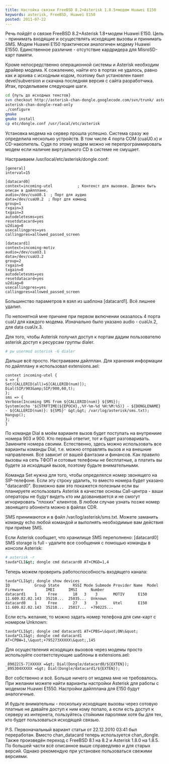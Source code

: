 ```yaml
---
title: Настойка связки FreeBSD 8.2+Asterisk 1.8.5+модем Huawei E150
keywords: asterisk, FreeBSD, Huawei E150
posted: 2011-07-22
---
```

Речь пойдёт о связке FreeBSD 8.2+Asterisk 1.8+модем Huawei E150. Цель - принимать входящие и осуществлять исходящие вызовы и принимать SMS. Модем Huawei E150 практически аналогичен модему Huawei E1550. Единственное различие - отсутствие кардридера для MisroSD-карт памяти.

Кроме непосредственно операционной системы и Asterisk необходим драйвер модема. К сожалению, найти его в портах не удалось, равно как и архива с исходным кодом, поэтому был установлен пакет devel/subversion и скачана последняя версия с сайта разработчика. Итак, проделываем следующие шаги.
```bash
cd {путь до исходных текстов}
svn checkout http://asterisk-chan-dongle.googlecode.com/svn/trunk/ asterisk-chan-dongle-read-only
asterisk-chan-dongle-read-only
./configure
gmake
gmake install
cp etc/dongle.conf /usr/local/etc/asterisk
```
Установка модема на сервер прошла успешно. Система сразу же определила несколько устройств. В том числе 4 порта COM (cuaU0.x) и CD-накопитель. Судя по этому модем можно не перепрограммировать модем если наличие виртуального CD в системе не смущает.

Настраиваем /usr/local/etc/asterisk/dongle.conf:
```
[general]
interval=15

[datacard0]
context=incoming-utel           ; Контекст для вызовов. Должен быть описан в дайлплане.
audio=/dev/cuaU0.1  ; Порт для аудио
data=/dev/cuaU0.2  ; Порт для команд
group=1
rxgain=3
txgain=3
autodeletesms=yes
resetdatacard=yes
u2diag=0
usecallingpres=yes
callingpres=allowed_passed_screen

[datacard1]
context=incoming-motiv
audio=/dev/cuaU3.1
data=/dev/cuaU3.2
group=2
rxgain=0
txgain=0
autodeletesms=yes
resetdatacard=yes
u2diag=0
usecallingpres=yes
callingpres=allowed_passed_screen
```
Большинство параметров я взял из шаблона [datacard1]. Всё лишнее удалил.

По непонятной мне причине при первом включении оказалось 4 порта cuaU для каждого модема. Изначально было указано audio - cuaUx.2, для data cuaUx.3.

Для того, чтобы Asterisk получил доступ к портам дадим пользователю asterisk доступ к ресурсам группы dialer.
```bash
# pw usermod asterisk -G dialer
```
Дальше всё просто. Настраиваем дайлплан. Для хранения информации по дайлплану я использовал extensions.ael:
```
context incoming-utel {
s => {
Set(CALLERID(all)=$[CALLERID(num)]);
Dial(SIP/903&amp;SIP/900,60,t);
};
sms => {
Verbose(Incoming SMS from ${CALLERID(num)} ${SMS});
System(echo '${STRFTIME(${EPOCH},,%Y-%m-%d %H:%M:%S)} - ${DONGLENAME} - ${CALLERID(num)}: ${SMS}' &gt;&gt; /var/log/asterisk/sms.txt);
Hangup();
};
}
```
По команде Dial в моём варианте вызов будет поступать на внутрениие номера 903 и 900. Кто первый ответит, тот и будет разговаривать. Замените номера своими. Естественно, здесь можно использовать все варианты команды Dial, т.е. можно отправлять вызов и на внешние направления. Всё зависит от вашей фантазии и финансов. Как правило вызовы на сеть ТФОП и сотовые телефоны не бесплатные, а платить вы будете за исходящий вызов, поэтому будьте внимательными.

Команда Set нужна для того, чтобы определялся номер звонящего на SIP-телефоне. Если эту строку удалить, то вместо номера будет указано "datacard0". Возможно вам это покажется полезным если вы планируете использовать Asterisk в качестве основы Call-центра - ваши операторы не будут видеть кто им дозванивается и не смогут игнорировать "плохих" клиентов. В любом случае узнать позже номер звонящего абонента можно в файлах CDR.

SMS принимаются и в файл /var/log/asterisk/sms.txt. Можете заманить команду echo любой командой и выполнять необходимые вам действия при приёме SMS.

Если Asterisk сообщает, что хранилище SMS переполнено: [datacard0] SMS storage is full - удалите все сообщения с помощью команды в консоли Asterisk:
```bash
# asterisk -r
tavda*CLI&gt; dongle cmd datacard0 AT+CMGD=1,4
```
Теперь можем проверить работоспособность входящего канала:
```
tavda*CLI&gt; dongle show devices
ID           Group State      RSSI Mode Submode Provider Name  Model      Firmware          IMEI      IMSI      Number        
datacard1    1     Free       18   3    3       MOTIV      E150       11.609.82.02.143  35210...  25035...  Unknown       
datacard0    1     Free       27   3    3       Utel       E150       11.609.82.02.143  35210...  25017...  +790225...
```
Если есть желание, то можно задать номер телефона для сим-карт с номером Unknown:
```
tavda*CLI&gt; dongle cmd datacard1 AT+CPBS=\&quot;ON\&quot;
tavda*CLI&gt; dongle cmd datacard1 AT+CPBW=1,\&quot;+795273XXXXX\&quot;,145
```
Для осуществления исходящих вызовов через модемы просто используйте соответствующие шаблоны в extensions.ael:
```
_89022[5-7]XXXXX =&gt; Dial(Dongle/datacard0/${EXTEN});
_895304XXXXX =&gt; Dial(Dongle/datacard1/${EXTEN});
```
Вот собственно и всё. Больше ничего от модема мне не требовалось. При желании можете найти варианты настройки Asterisk для работы с модемом Huawei E1550. Настройки дайлплана для E150 будут аналогичные.

И будьте внимательны - поскольку исходящие вызовы через сотовую платные не давайте доступ к ним кому попало, а если есть доступ к серверу из интернета, пользуйтесь стойкими паролями хотя бы для тех, кто будет пользоваться исходящей связью.

P.S. Первоначальный вариант статьи от 22.12.2010 03:41 был переработан. Вместо chan_datacard теперь используется chan_dongle. Также произведён переход с FreeBSD 8.1 на 8.2 и Asterisk 1.8.0 на 1.8.5. По большей части всё описанное выше справедливо и для старых версий. Однако рекомендую при установке пользоваться свежими версиями.
